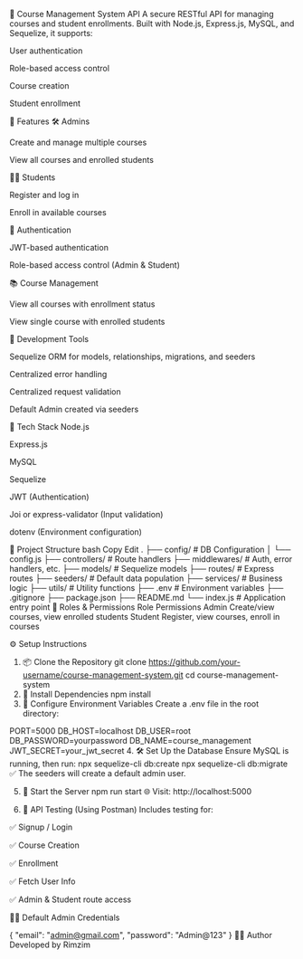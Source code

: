 📘 Course Management System API
A secure RESTful API for managing courses and student enrollments. Built with Node.js, Express.js, MySQL, and Sequelize, it supports:

User authentication

Role-based access control

Course creation

Student enrollment

🚀 Features
🛠 Admins

Create and manage multiple courses

View all courses and enrolled students

👩‍🎓 Students

Register and log in

Enroll in available courses

🔐 Authentication

JWT-based authentication

Role-based access control (Admin & Student)

📚 Course Management

View all courses with enrollment status

View single course with enrolled students

🧩 Development Tools

Sequelize ORM for models, relationships, migrations, and seeders

Centralized error handling

Centralized request validation

Default Admin created via seeders

🧰 Tech Stack
Node.js

Express.js

MySQL

Sequelize

JWT (Authentication)

Joi or express-validator (Input validation)

dotenv (Environment configuration)

📁 Project Structure
bash
Copy
Edit
.
├── config/             # DB Configuration
│   └── config.js
├── controllers/        # Route handlers
├── middlewares/        # Auth, error handlers, etc.
├── models/             # Sequelize models
├── routes/             # Express routes
├── seeders/            # Default data population
├── services/           # Business logic
├── utils/              # Utility functions
├── .env                # Environment variables
├── .gitignore
├── package.json
├── README.md
└── index.js           # Application entry point
👤 Roles & Permissions
Role	Permissions
Admin	Create/view courses, view enrolled students
Student	Register, view courses, enroll in courses

⚙️ Setup Instructions
1. 📦 Clone the Repository
git clone https://github.com/your-username/course-management-system.git
cd course-management-system
2. 🧱 Install Dependencies
npm install
3. 🔐 Configure Environment Variables
Create a .env file in the root directory:

PORT=5000
DB_HOST=localhost
DB_USER=root
DB_PASSWORD=yourpassword
DB_NAME=course_management
JWT_SECRET=your_jwt_secret
4. 🛠 Set Up the Database
Ensure MySQL is running, then run:
npx sequelize-cli db:create
npx sequelize-cli db:migrate
✅ The seeders will create a default admin user.

5. 🚀 Start the Server
npm run start
🌐 Visit: http://localhost:5000

6. 🧪 API Testing (Using Postman)
Includes testing for:

✅ Signup / Login

✅ Course Creation

✅ Enrollment

✅ Fetch User Info

✅ Admin & Student route access

🧑‍💼 Default Admin Credentials

{
  "email": "admin@gmail.com",
  "password": "Admin@123"
}
👨‍💻 Author
Developed by Rimzim


